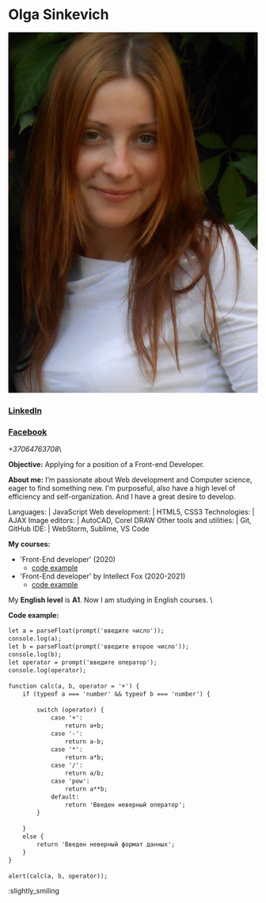 # **Olga Sinkevich** #

![photo](/images/photo_1.jpg)

### **[Linkedln](https://www.linkedin.com/.....)** ###
### **[Facebook](https://https://www.facebook.com/people/%D0%9E%D0%BB%D1%8C%D0%B3%D0%B0-%D0%A1%D0%B8%D0%BD%D0%BA%D0%B5%D0%B2%D0%B8%D1%87/100000890234031/)** ###

*+37064763708*\

**Objective:** Applying for a position of a Front-end Developer.

**About me:** I’m passionate about Web development and Computer science, eager to find something new. I'm purposeful, also have a high level of efficiency and self-organization. And I have a great desire to develop.

Languages:	|		            JavaScript
Web development:	 |           HTML5, CSS3
Technologies:	|	            AJAX
Image editors:		 |           AutoCAD, Corel DRAW
Other tools and utilities:  |	Git, GitHub
IDE: 			|	            WebStorm, Sublime, VS Code

**My courses:**
+ 'Front-End developer' (2020)
    + [code example](https://github.com/Olgasinkevich/HomeWor)
+ 'Front-End developer' by Intellect Fox (2020-2021)
    + [code example](https://github.com/Olgasinkevich/if-html)

My **English level** is **А1**. Now I am studying in English courses. \

**Code example:**
```
let a = parseFloat(prompt('введите число'));
console.log(a);
let b = parseFloat(prompt('введите второе число'));
console.log(b);
let operator = prompt('введите оператор');
console.log(operator);

function calc(a, b, operator = '+') {
    if (typeof a === 'number' && typeof b === 'number') {

        switch (operator) {
            case '+':
                return a+b;
            case '-':
                return a-b;
            case '*':
                return a*b;
            case '/':
                return a/b;
            case 'pow':
                return a**b;
            default:
                return 'Введен неверный оператор';
        }

    }
    else {
        return 'Введен неверный формат данных';
    }
}

alert(calc(a, b, operator));
```
:slightly_smiling